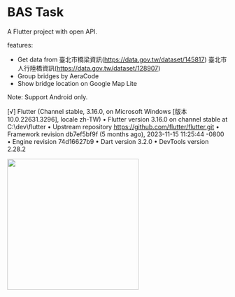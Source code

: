 # BAS Task

A Flutter project with open API.

features:
* Get data from 臺北市橋梁資訊(https://data.gov.tw/dataset/145817) 臺北市人行陸橋資訊(https://data.gov.tw/dataset/128907)
* Group bridges by AeraCode
* Show bridge location on Google Map Lite

Note: Support Android only.

  [√] Flutter (Channel stable, 3.16.0, on Microsoft Windows [版本 10.0.22631.3296], locale zh-TW)
      • Flutter version 3.16.0 on channel stable at C:\dev\flutter
      • Upstream repository https://github.com/flutter/flutter.git
      • Framework revision db7ef5bf9f (5 months ago), 2023-11-15 11:25:44 -0800
      • Engine revision 74d16627b9
      • Dart version 3.2.0
      • DevTools version 2.28.2


<img src="https://github.com/shaynec25/interview_task_bas/assets/80501218/0d4d0b37-0210-4013-8181-bad414e39685" width="300">


